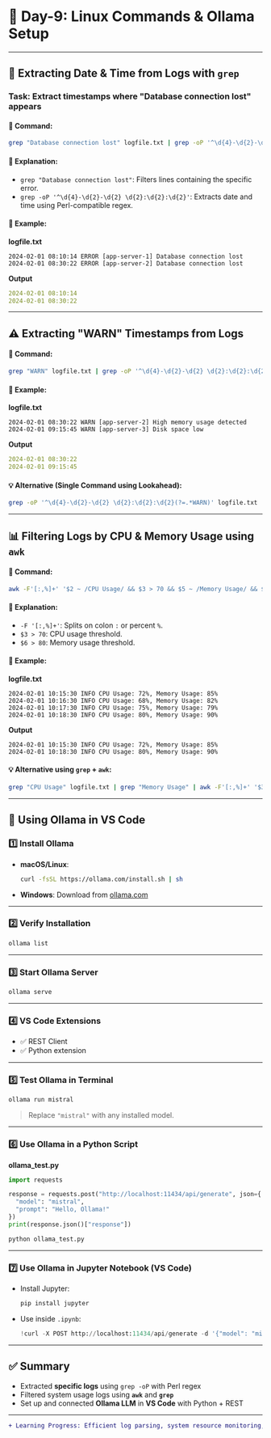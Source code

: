 # 🐧 Day-9: Linux Commands & Ollama Setup

---

## 📅 Extracting Date & Time from Logs with `grep`

### Task: Extract timestamps where **"Database connection lost"** appears

#### 🔧 Command:
```bash
grep "Database connection lost" logfile.txt | grep -oP '^\d{4}-\d{2}-\d{2} \d{2}:\d{2}:\d{2}'
```

#### 🧠 Explanation:
- `grep "Database connection lost"`: Filters lines containing the specific error.
- `grep -oP '^\d{4}-\d{2}-\d{2} \d{2}:\d{2}:\d{2}'`: Extracts date and time using Perl-compatible regex.

#### 🧪 Example:
**logfile.txt**
```
2024-02-01 08:10:14 ERROR [app-server-1] Database connection lost
2024-02-01 08:30:22 ERROR [app-server-2] Database connection lost
```

**Output**
```yaml
2024-02-01 08:10:14
2024-02-01 08:30:22
```

---

## ⚠️ Extracting "WARN" Timestamps from Logs

#### 🔧 Command:
```bash
grep "WARN" logfile.txt | grep -oP '^\d{4}-\d{2}-\d{2} \d{2}:\d{2}:\d{2}'
```

#### 🧪 Example:
**logfile.txt**
```
2024-02-01 08:30:22 WARN [app-server-2] High memory usage detected
2024-02-01 09:15:45 WARN [app-server-3] Disk space low
```

**Output**
```yaml
2024-02-01 08:30:22
2024-02-01 09:15:45
```

#### 💡 Alternative (Single Command using Lookahead):
```bash
grep -oP '^\d{4}-\d{2}-\d{2} \d{2}:\d{2}:\d{2}(?=.*WARN)' logfile.txt
```

---

## 📊 Filtering Logs by CPU & Memory Usage using `awk`

#### 🔧 Command:
```bash
awk -F'[:,%]+' '$2 ~ /CPU Usage/ && $3 > 70 && $5 ~ /Memory Usage/ && $6 > 80' logfile.txt
```

#### 🧠 Explanation:
- `-F '[:,%]+'`: Splits on colon `:` or percent `%`.
- `$3 > 70`: CPU usage threshold.
- `$6 > 80`: Memory usage threshold.

#### 🧪 Example:
**logfile.txt**
```
2024-02-01 10:15:30 INFO CPU Usage: 72%, Memory Usage: 85%
2024-02-01 10:16:30 INFO CPU Usage: 68%, Memory Usage: 82%
2024-02-01 10:17:30 INFO CPU Usage: 75%, Memory Usage: 79%
2024-02-01 10:18:30 INFO CPU Usage: 80%, Memory Usage: 90%
```

**Output**
```
2024-02-01 10:15:30 INFO CPU Usage: 72%, Memory Usage: 85%
2024-02-01 10:18:30 INFO CPU Usage: 80%, Memory Usage: 90%
```

#### 💡 Alternative using `grep` + `awk`:
```bash
grep "CPU Usage" logfile.txt | grep "Memory Usage" | awk -F'[:,%]+' '$3 > 70 && $6 > 80'
```

---

## 🤖 Using Ollama in VS Code

### 1️⃣ Install Ollama
- **macOS/Linux**:
  ```bash
  curl -fsSL https://ollama.com/install.sh | sh
  ```
- **Windows**: Download from [ollama.com](https://ollama.com)

---

### 2️⃣ Verify Installation
```bash
ollama list
```

---

### 3️⃣ Start Ollama Server
```bash
ollama serve
```

---

### 4️⃣ VS Code Extensions
- ✅ REST Client
- ✅ Python extension

---

### 5️⃣ Test Ollama in Terminal
```bash
ollama run mistral
```

> Replace `"mistral"` with any installed model.

---

### 6️⃣ Use Ollama in a Python Script
**ollama_test.py**
```python
import requests

response = requests.post("http://localhost:11434/api/generate", json={
  "model": "mistral",
  "prompt": "Hello, Ollama!"
})
print(response.json()["response"])
```

```bash
python ollama_test.py
```

---

### 7️⃣ Use Ollama in Jupyter Notebook (VS Code)

- Install Jupyter:
  ```bash
  pip install jupyter
  ```

- Use inside `.ipynb`:
  ```python
  !curl -X POST http://localhost:11434/api/generate -d '{"model": "mistral", "prompt": "Explain AI"}'
  ```

---

## ✅ Summary

- Extracted **specific logs** using `grep -oP` with Perl regex
- Filtered system usage logs using **`awk`** and **`grep`**
- Set up and connected **Ollama LLM** in **VS Code** with Python + REST

---

```diff
+ Learning Progress: Efficient log parsing, system resource monitoring, and LLM integration!
```
